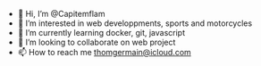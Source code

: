 - 👋 Hi, I’m @Capitemflam
- 👀 I’m interested in web developpments, sports and motorcycles
- 🌱 I’m currently learning docker, git, javascript
- 💞️ I’m looking to collaborate on web project
- 📫 How to reach me thomgermain@icloud.com

<!---
Capitemflam/Capitemflam is a ✨ special ✨ repository because its `README.md` (this file) appears on your GitHub profile.
You can click the Preview link to take a look at your changes.
--->
